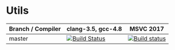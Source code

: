 # Utils
Branch / Compiler | clang-3.5,  gcc-4.8   |  MSVC 2017  
------------------| -------------------------------|-------------
master | [![Build Status](https://travis-ci.org/xvyvx/Utils.svg?branch=master)](https://travis-ci.org/xvyvx/Utils) | [![Build status](https://ci.appveyor.com/api/projects/status/735v6ny2qeoq5t74/branch/master?svg=true)](https://ci.appveyor.com/project/xvyvx/utils/branch/master)
